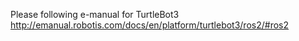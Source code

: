 Please following e-manual for TurtleBot3
http://emanual.robotis.com/docs/en/platform/turtlebot3/ros2/#ros2